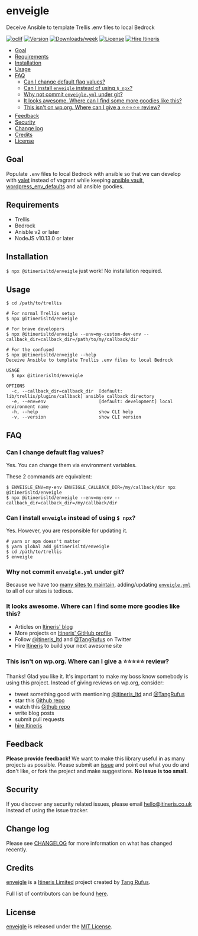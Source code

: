 # enveigle

Deceive Ansible to template Trellis .env files to local Bedrock

[![oclif](https://img.shields.io/badge/cli-oclif-brightgreen.svg)](https://oclif.io)
[![Version](https://img.shields.io/npm/v/@itinerisltd/enveigle.svg)](https://npmjs.org/package/@itinerisltd/enveigle)
[![Downloads/week](https://img.shields.io/npm/dw/@itinerisltd/enveigle.svg)](https://npmjs.org/package/@itinerisltd/enveigle)
[![License](https://img.shields.io/npm/l/@itinerisltd/enveigle.svg)](https://github.com/ItinerisLtd/enveigle/blob/master/package.json)
[![Hire Itineris](https://img.shields.io/badge/Hire-Itineris-ff69b4.svg)](https://www.itineris.co.uk/contact/)

<!-- START doctoc generated TOC please keep comment here to allow auto update -->
<!-- DON'T EDIT THIS SECTION, INSTEAD RE-RUN doctoc TO UPDATE -->


- [Goal](#goal)
- [Requirements](#requirements)
- [Installation](#installation)
- [Usage](#usage)
- [FAQ](#faq)
  - [Can I change default flag values?](#can-i-change-default-flag-values)
  - [Can I install `enveigle` instead of using `$ npx`?](#can-i-install-enveigle-instead-of-using--npx)
  - [Why not commit `enveigle.yml` under git?](#why-not-commit-enveigleyml-under-git)
  - [It looks awesome. Where can I find some more goodies like this?](#it-looks-awesome-where-can-i-find-some-more-goodies-like-this)
  - [This isn't on wp.org. Where can I give a ⭐️⭐️⭐️⭐️⭐️ review?](#this-isnt-on-wporg-where-can-i-give-a-%EF%B8%8F%EF%B8%8F%EF%B8%8F%EF%B8%8F%EF%B8%8F-review)
- [Feedback](#feedback)
- [Security](#security)
- [Change log](#change-log)
- [Credits](#credits)
- [License](#license)

<!-- END doctoc generated TOC please keep comment here to allow auto update -->

## Goal

Populate `.env` files to local Bedrock with ansible so that we can develop with [valet](https://roots.io/guides/wordpress-local-development-on-os-x-with-valet-and-bedrock/) instead of vagrant while keeping [ansible vault](https://roots.io/trellis/docs/vault/), [wordpress_env_defaults](https://github.com/roots/trellis/blob/834966fc73f3524974d77d0d7078e73ef76c3eef/roles/deploy/vars/main.yml#L1) and all ansible goodies.

## Requirements

- Trellis
- Bedrock
- Anisble v2 or later
- NodeJS v10.13.0 or later

## Installation

`$ npx @itinerisltd/enveigle` just work! No installation required.

## Usage

```sh-session
$ cd /path/to/trellis

# For normal Trellis setup
$ npx @itinerisltd/enveigle

# For brave developers
$ npx @itinerisltd/enveigle --env=my-custom-dev-env --callback_dir=callback_dir=/path/to/my/callback/dir

# For the confused
$ npx @itinerisltd/enveigle --help
Deceive Ansible to template Trellis .env files to local Bedrock

USAGE
  $ npx @itinerisltd/enveigle

OPTIONS
  -c, --callback_dir=callback_dir  [default: lib/trellis/plugins/callback] ansible callback directory
  -e, --env=env                    [default: development] local environment name
  -h, --help                       show CLI help
  -v, --version                    show CLI version
```

## FAQ

### Can I change default flag values?

Yes. You can change them via environment variables.

These 2 commands are equivalent:
```sh-session
$ ENVEIGLE_ENV=my-env ENVEIGLE_CALLBACK_DIR=/my/callback/dir npx @itinerisltd/enveigle
$ npx @itinerisltd/enveigle --env=my-env --callback_dir=callback_dir=/my/callback/dir
```

### Can I install `enveigle` instead of using `$ npx`?

Yes. However, you are responsible for updating it.

```sh-session
# yarn or npm doesn't matter
$ yarn global add @itinerisltd/enveigle
$ cd /path/to/trellis
$ enveigle
```

### Why not commit `enveigle.yml` under git?

Because we have too [many sites to maintain](https://www.itineris.co.uk/work/), adding/updating [`enveigle.yml`](./templates/enveigle.yml) to all of our sites is tedious.

### It looks awesome. Where can I find some more goodies like this?

- Articles on [Itineris' blog](https://www.itineris.co.uk/blog/)
- More projects on [Itineris' GitHub profile](https://github.com/itinerisltd)
- Follow [@itineris_ltd](https://twitter.com/itineris_ltd) and [@TangRufus](https://twitter.com/tangrufus) on Twitter
- Hire [Itineris](https://www.itineris.co.uk/services/) to build your next awesome site

### This isn't on wp.org. Where can I give a ⭐️⭐️⭐️⭐️⭐️ review?

Thanks! Glad you like it. It's important to make my boss know somebody is using this project. Instead of giving reviews on wp.org, consider:

- tweet something good with mentioning [@itineris_ltd](https://twitter.com/itineris_ltd) and [@TangRufus](https://twitter.com/tangrufus)
- star this [Github repo](https://github.com/ItinerisLtd/enveigle)
- watch this [Github repo](https://github.com/ItinerisLtd/enveigle)
- write blog posts
- submit pull requests
- [hire Itineris](https://www.itineris.co.uk/services/)

## Feedback

**Please provide feedback!** We want to make this library useful in as many projects as possible.
Please submit an [issue](https://github.com/ItinerisLtd/enveigle/issues/new) and point out what you do and don't like, or fork the project and make suggestions.
**No issue is too small.**

## Security

If you discover any security related issues, please email [hello@itineris.co.uk](mailto:hello@itineris.co.uk) instead of using the issue tracker.

## Change log

Please see [CHANGELOG](./CHANGELOG.md) for more information on what has changed recently.

## Credits

[enveigle](https://github.com/ItinerisLtd/enveigle) is a [Itineris Limited](https://www.itineris.co.uk/) project created by [Tang Rufus](https://typist.tech).

Full list of contributors can be found [here](https://github.com/ItinerisLtd/enveigle/graphs/contributors).

## License

[enveigle](https://github.com/ItinerisLtd/enveigle) is released under the [MIT License](https://opensource.org/licenses/MIT).
